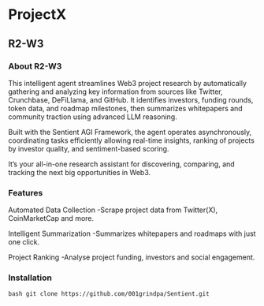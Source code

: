 # ProjectX
## R2-W3
### About R2-W3
This intelligent agent streamlines Web3 project research by automatically gathering and analyzing key information from sources like Twitter, Crunchbase, DeFiLlama, and GitHub. It identifies investors, funding rounds, token data, and roadmap milestones, then summarizes whitepapers and community traction using advanced LLM reasoning.

Built with the Sentient AGI Framework, the agent operates asynchronously, coordinating tasks efficiently allowing real-time insights, ranking of projects by investor quality, and sentiment-based scoring.

It’s your all-in-one research assistant for discovering, comparing, and tracking the next big opportunities in Web3.

### Features
Automated Data Collection
-Scrape project data from Twitter(X), CoinMarketCap and more.

Intelligent Summarization
-Summarizes whitepapers and roadmaps with just one click.

Project Ranking
-Analyse project funding, investors and social engagement.

### Installation
```bash git clone https://github.com/001grindpa/Sentient.git```
